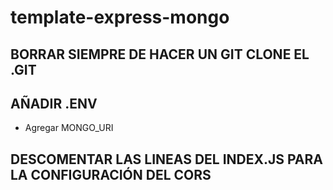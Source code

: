 # template-express-mongo

## BORRAR SIEMPRE DE HACER UN GIT CLONE EL .GIT

## AÑADIR .ENV 
  - Agregar MONGO_URI

## DESCOMENTAR LAS LINEAS DEL INDEX.JS PARA LA CONFIGURACIÓN DEL CORS
